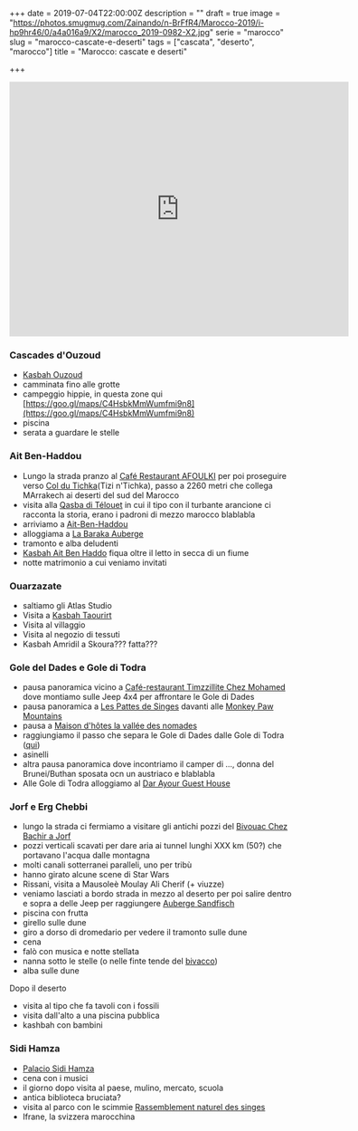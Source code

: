 +++
date = 2019-07-04T22:00:00Z
description = ""
draft = true
image = "https://photos.smugmug.com/Zainando/n-BrFfR4/Marocco-2019/i-hp9hr46/0/a4a016a9/X2/marocco_2019-0982-X2.jpg"
serie = "marocco"
slug = "marocco-cascate-e-deserti"
tags = ["cascata", "deserto", "marocco"]
title = "Marocco: cascate e deserti"

+++

<iframe src="https://www.google.com/maps/embed?pb=!1m75!1m12!1m3!1d1738342.5346692235!2d-6.848679795705953!3d31.68309279710008!2m3!1f0!2f0!3f0!3m2!1i1024!2i768!4f13.1!4m60!3e0!4m5!1s0xda48d6c7dbd3851%3A0x6e9e0fe22217dc35!2sOuzoud%20Falls%2C%20Cascades%20d&#39;Ouzoud%2C%20Ouzoud%2023400%2C%20Morocco!3m2!1d32.016116!2d-6.7201363!4m5!1s0xdbac91b9f282847%3A0x1a9f3fbc983e5178!2sTizi%20n&#39;Tichka%2C%20Tizi%20N&#39;Tichka%2C%20Morocco!3m2!1d31.286296399999998!2d-7.3810636999999995!4m5!1s0xdbad04cc9149155%3A0x6f8c0e07db71a066!2sTelouet%20Kasbah%2C%20Telouet%2C%20Morocco!3m2!1d31.287123899999997!2d-7.236733999999999!4m5!1s0xdbae06120411439%3A0x4d090f64a0ec123a!2sA%C3%AFt%20Benhaddou%2C%20Morocco!3m2!1d31.047043!2d-7.1318996!4m5!1s0xdbb104077422057%3A0x26b3cb529b37ab00!2sOuarzazate%2C%2045000%2C%20Morocco!3m2!1d30.9335436!2d-6.937016!4m5!1s0xda3255009b74c9d%3A0xed41bdef3d997bf3!2sMaison%20d&#39;h%C3%B4tes%20la%20vall%C3%A9e%20des%20nomades%2C%20M&#39;semrir%2C%20Morocco!3m2!1d31.693582099999997!2d-5.823524!4m4!2s31.742971%2C-5.688361!3m2!1d31.742970999999997!2d-5.688361!4m5!1s0xd9787d93d8cd66b%3A0xd65d4a812574ec9d!2sbivouac%20chez%20bachir%2C%20fezna%20Ouled%20Jellal%2C%20JORF%2052350%2C%20Morocco!3m2!1d31.531074399999998!2d-4.4921368!4m5!1s0xd973922a2222373%3A0x7308c7325d345344!2sErg%20Chebbi%2C%20Morocco!3m2!1d31.1458333!2d-3.9677778!4m5!1s0xd988d532094a6f3%3A0xd1bf1ba65f54a7a3!2sAuberge%20Palacio%20Sidi%20Hamza%2C%20KSAR%20TAZROUFT%20ZAOUIT%20SIDI%20HAMZA%20-%20MIDELT%2C%2052400%2C%20Morocco!3m2!1d32.446504499999996!2d-4.7238267!5e0!3m2!1sen!2sit!4v1586117725873!5m2!1sen!2sit" width="600" height="450" frameborder="0" style="border:0;" allowfullscreen="" aria-hidden="false" tabindex="0"></iframe>

### Cascades d'Ouzoud

* [Kasbah Ouzoud](https://goo.gl/maps/WBqyjP3sUvgn2YTF9)
* camminata fino alle grotte
* campeggio hippie, in questa zone qui [https://goo.gl/maps/C4HsbkMmWumfmi9n8](https://goo.gl/maps/C4HsbkMmWumfmi9n8)
* piscina
* serata a guardare le stelle

### Ait Ben-Haddou

* Lungo la strada pranzo al [Café Restaurant AFOULKI](https://goo.gl/maps/SNh7GubS6DZk7eCe9) per poi proseguire verso [Col du Tichka](https://goo.gl/maps/RjFKiQP25oSmPUDp9)(Tizi n'Tichka), passo a 2260 metri che collega MArrakech ai deserti del sud del Marocco
* visita alla [Qasba di Télouet](https://goo.gl/maps/JENggFguCW6pqPkk6) in cui il tipo con il turbante arancione ci racconta la storia, erano i padroni di mezzo marocco blablabla
* arriviamo a [Ait-Ben-Haddou](https://goo.gl/maps/fdW3WPKXC7wndA3eA)
* alloggiama a [La Baraka Auberge](https://goo.gl/maps/eWEEUNXom2czjk4b7)
* tramonto e alba deludenti
* [Kasbah Ait Ben Haddo](https://g.page/ksar-ait-ben-haddou?share) fiqua oltre il letto in secca di un fiume
* notte matrimonio a cui veniamo invitati

### Ouarzazate

* saltiamo gli Atlas Studio
* Visita a [Kasbah Taourirt](https://goo.gl/maps/kZRV6JVb3uif8PK66)
* Visita al villaggio
* Visita al negozio di tessuti
* Kasbah Amridil a Skoura??? fatta???

### Gole del Dades e Gole di Todra

* pausa panoramica vicino a [Café-restaurant Timzzillite Chez Mohamed](https://goo.gl/maps/15midWh8HPin9j266) dove montiamo sulle Jeep 4x4 per affrontare le Gole di Dades
* pausa panoramica a [Les Pattes de Singes](https://goo.gl/maps/yewnv3iVFUruogS78) davanti alle [Monkey Paw Mountains](https://goo.gl/maps/m1teXUBDAk9hVYJr6)
* pausa a [Maison d'hôtes la vallée des nomades](https://goo.gl/maps/QZDdTFBaA4uckcb96)
* raggiungiamo il passo che separa le Gole di Dades dalle Gole di Todra ([qui](https://maps.app.goo.gl/t1NsSEjprzsYUH4z8))
* asinelli
* altra pausa panoramica dove incontriamo il camper di ..., donna del Brunei/Buthan sposata ocn un austriaco e blablabla
* Alle Gole di Todra alloggiamo al [Dar Ayour Guest House](https://g.page/darayour?share)

### Jorf e Erg Chebbi

* lungo la strada ci fermiamo a visitare gli antichi pozzi del [Bivouac Chez Bachir a Jorf](https://goo.gl/maps/KvhDfAfdXNuMKEvR7)
* pozzi verticali scavati per dare aria ai tunnel lunghi XXX km (50?) che portavano l'acqua dalle montagna
* molti canali sotterranei paralleli, uno per tribù
* hanno girato alcune scene di Star Wars
* Rissani, visita a Mausoleè Moulay Ali Cherif (+ viuzze)
* veniamo lasciati a bordo strada in mezzo al deserto per poi salire dentro e sopra a delle Jeep per raggiungere [Auberge Sandfisch](https://g.page/auberge-sandfisch?share)
* piscina con frutta
* girello sulle dune
* giro a dorso di dromedario per vedere il tramonto sulle dune
* cena
* falò con musica e notte stellata
* nanna sotto le stelle (o nelle finte tende del [bivacco](https://goo.gl/maps/daA87hQrWw8YkArH9))
* alba sulle dune

Dopo il deserto

* visita al tipo che fa tavoli con i fossili
* visita dall'alto a una piscina pubblica
* kashbah con bambini

### Sidi Hamza

* [Palacio Sidi Hamza](https://goo.gl/maps/4cL7CaTAeEXTqUkV9)
* cena con i musici
* il giorno dopo visita al paese, mulino, mercato, scuola
* antica biblioteca bruciata?
* visita al parco con le scimmie [Rassemblement naturel des singes](https://goo.gl/maps/BoKkja3rSM6JQT5b7)
* Ifrane, la svizzera marocchina
